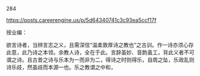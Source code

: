 284

https://posts.careerengine.us/p/5d64340741c3c93ea5ccf17f

授业编：

欲言诗者，当辨言志之义，且需深信“温柔敦厚诗之教也”之古训。作一诗亦须心存此意，此乃诗之本领。余教人诗，全在于此。言辞虽妙、音韵虽工，背此义者不可谓之诗。且古昔之诗与乐本为一而非为二，得诗之时则得乐，自周之坠，乐政乱则诗乐歧，然虽歧而本源一也。乐之教谓之中和，
